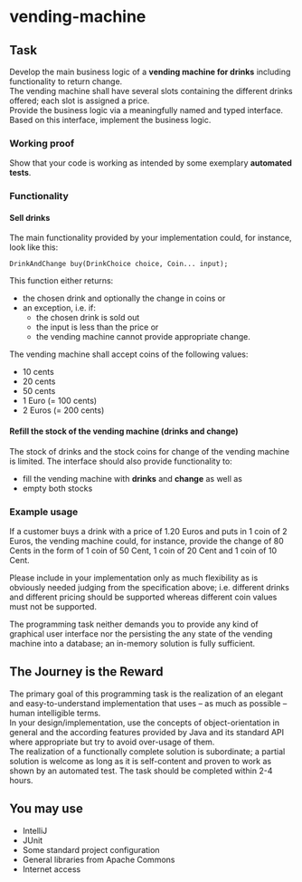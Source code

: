 # vending-machine

## Task

Develop the main business logic of a **vending machine for drinks** including functionality 
to return change.  
The vending machine shall have several slots containing the different drinks offered; each 
slot is assigned a price.  
Provide the business logic via a meaningfully named and typed interface. Based on this 
interface, implement the business logic.  

### Working proof

Show that your code is working as intended by some exemplary **automated tests**.  

### Functionality

#### Sell drinks

The main functionality provided by your implementation could, for instance, look like this:  

`DrinkAndChange buy(DrinkChoice choice, Coin... input);`  

This function either returns: 
* the chosen drink and optionally the change in coins or 
* an exception, i.e. if:
  * the chosen drink is sold out
  * the input is less than the price or 
  * the vending machine cannot provide appropriate change.    

The vending machine shall accept coins of the following values:
* 10 cents
* 20 cents
* 50 cents
* 1 Euro (= 100 cents)
* 2 Euros (= 200 cents)

#### Refill the stock of the vending machine (drinks and change)

The stock of drinks and the stock coins for change of the vending machine is limited.
The interface should also provide functionality to:
* fill the vending machine with **drinks** and **change** as well as 
* empty both stocks

### Example usage

If a customer buys a drink with a price of 1.20 Euros and puts in 1 coin of 2 Euros, the 
vending machine could, for instance, provide the change of 80 Cents in the form of 1 coin 
of 50 Cent, 1 coin of 20 Cent and 1 coin of 10 Cent.

Please include in your implementation only as much flexibility as is obviously needed 
judging from the specification above; i.e. different drinks and different pricing should 
be supported whereas different coin values must not be supported.

The programming task neither demands you to provide any kind of graphical user interface 
nor the persisting the any state of the vending machine into a database; an in-memory 
solution is fully sufficient.

## The Journey is the Reward

The primary goal of this programming task is the realization of an elegant and 
easy-to-understand implementation that uses – as much as possible – human intelligible terms.  
In your design/implementation, use the concepts of object-orientation in general and the 
according features provided by Java and its standard API where appropriate but try to avoid 
over-usage of them.  
The realization of a functionally complete solution is subordinate; a partial solution 
is welcome as long as it is self-content and proven to work as shown by an automated test.
The task should be completed within 2-4 hours.

## You may use

* IntelliJ
* JUnit 
* Some standard project configuration 
* General libraries from Apache Commons 
* Internet access
